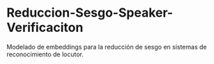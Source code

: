 # Reduccion-Sesgo-Speaker-Verificaciton
Modelado de embeddings para la reducción de sesgo en sistemas de reconocimiento de locutor.
